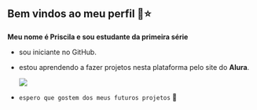## Bem vindos ao meu perfil 🖤⭐
**Meu nome é Priscila e sou estudante da primeira série**
- sou iniciante no GitHub.
- estou aprendendo a fazer projetos nesta plataforma pelo site do **Alura**.



   ![](https://media.tenor.com/lCKwsD2OW1kAAAAi/happy-cat-happy-happy-cat.gif)


- `espero que gostem dos meus futuros projetos` 🤠
